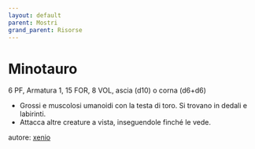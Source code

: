 ```yaml
---
layout: default
parent: Mostri
grand_parent: Risorse
---
```


# Minotauro
6 PF, Armatura 1, 15 FOR, 8 VOL, ascia (d10) o corna (d6+d6)
- Grossi e muscolosi umanoidi con la testa di toro. Si trovano in dedali e labirinti.
- Attacca altre creature a vista, inseguendole finché le vede.

autore: [xenio](https://xenioinabottle.blogspot.com)
